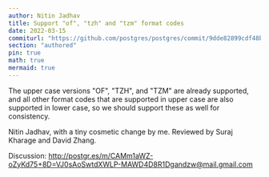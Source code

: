 ```yaml
---
author: Nitin Jadhav
title: Support "of", "tzh" and "tzm" format codes
date: 2022-03-15
commiturl: "https://github.com/postgres/postgres/commit/9dde82899cdf48bd7b2f3d83e4f724ac9ae02c79"
section: "authored"
pin: true
math: true
mermaid: true
---
```


The upper case versions "OF", "TZH", and "TZM" are already supported,
and all other format codes that are supported in upper case are also
supported in lower case, so we should support these as well for
consistency.

Nitin Jadhav, with a tiny cosmetic change by me. Reviewed by Suraj
Kharage and David Zhang.

Discussion: http://postgr.es/m/CAMm1aWZ-oZyKd75+8D=VJ0sAoSwtdXWLP-MAWD4D8R1Dgandzw@mail.gmail.com